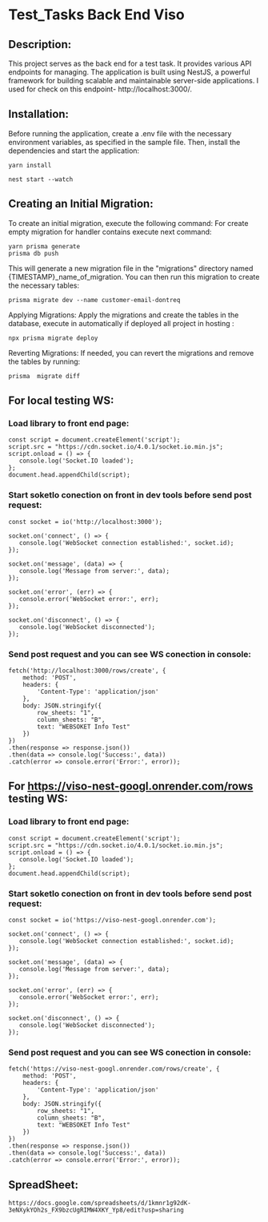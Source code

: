 # Test_Tasks Back End Viso
## Description:
This project serves as the back end for a test task. It provides various API endpoints for managing. The application is built using NestJS, a powerful framework for building scalable and maintainable
server-side applications.
I used for check on this endpoint- http://localhost:3000/.

## Installation:
Before running the application, create a .env file with the necessary environment variables, as specified in the sample
file. Then, install the dependencies and start the application:
```
yarn install

nest start --watch
```
## Creating an Initial Migration:
To create an initial migration, execute the following command:
For create empty migration for handler contains execute next command:
```
yarn prisma generate
prisma db push

```
This will generate a new migration file in the "migrations" directory named {TIMESTAMP}_name_of_migration. You can then
run this migration to create the necessary tables:
```
prisma migrate dev --name customer-email-dontreq

```
Applying Migrations:
Apply the migrations and create the tables in the database, execute in automatically if deployed all project in hosting :
```
npx prisma migrate deploy
```
Reverting Migrations:
If needed, you can revert the migrations and remove the tables by running:
```
prisma  migrate diff 
```
## For local testing WS:
### Load library to front end page:
```
const script = document.createElement('script');
script.src = "https://cdn.socket.io/4.0.1/socket.io.min.js";
script.onload = () => {
   console.log('Socket.IO loaded');
};
document.head.appendChild(script);
```

### Start soketIo conection on front in dev tools before send post request:
```
const socket = io('http://localhost:3000');

socket.on('connect', () => {
   console.log('WebSocket connection established:', socket.id);
});

socket.on('message', (data) => {
   console.log('Message from server:', data);
});

socket.on('error', (err) => {
   console.error('WebSocket error:', err);
});

socket.on('disconnect', () => {
   console.log('WebSocket disconnected');
});
```

### Send post request and you can see WS conection in console:
```
fetch('http://localhost:3000/rows/create', {
    method: 'POST',  
    headers: {
        'Content-Type': 'application/json'  
    },
    body: JSON.stringify({
        row_sheets: "1",
        column_sheets: "B",
        text: "WEBSOKET Info Test"
    }) 
})
.then(response => response.json()) 
.then(data => console.log('Success:', data)) 
.catch(error => console.error('Error:', error)); 

```


## For https://viso-nest-googl.onrender.com/rows testing WS:
### Load library to front end page:
```
const script = document.createElement('script');
script.src = "https://cdn.socket.io/4.0.1/socket.io.min.js";
script.onload = () => {
   console.log('Socket.IO loaded');
};
document.head.appendChild(script);
```

### Start soketIo conection on front in dev tools before send post request:
```
const socket = io('https://viso-nest-googl.onrender.com');

socket.on('connect', () => {
   console.log('WebSocket connection established:', socket.id);
});

socket.on('message', (data) => {
   console.log('Message from server:', data);
});

socket.on('error', (err) => {
   console.error('WebSocket error:', err);
});

socket.on('disconnect', () => {
   console.log('WebSocket disconnected');
});
```

### Send post request and you can see WS conection in console:
```
fetch('https://viso-nest-googl.onrender.com/rows/create', {
    method: 'POST',  
    headers: {
        'Content-Type': 'application/json'  
    },
    body: JSON.stringify({
        row_sheets: "1",
        column_sheets: "B",
        text: "WEBSOKET Info Test"
    }) 
})
.then(response => response.json()) 
.then(data => console.log('Success:', data)) 
.catch(error => console.error('Error:', error)); 

```

## SpreadSheet:
```
https://docs.google.com/spreadsheets/d/1kmnr1g92dK-3eNXykYOh2s_FX9bzcUgRIMW4XKY_Yp8/edit?usp=sharing
```